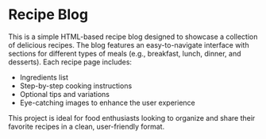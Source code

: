 # Recipe Blog

This is a simple HTML-based recipe blog designed to showcase a collection of delicious recipes. The blog features an easy-to-navigate interface with sections for different types of meals (e.g., breakfast, lunch, dinner, and desserts). Each recipe page includes:

- Ingredients list
- Step-by-step cooking instructions
- Optional tips and variations
- Eye-catching images to enhance the user experience

This project is ideal for food enthusiasts looking to organize and share their favorite recipes in a clean, user-friendly format.